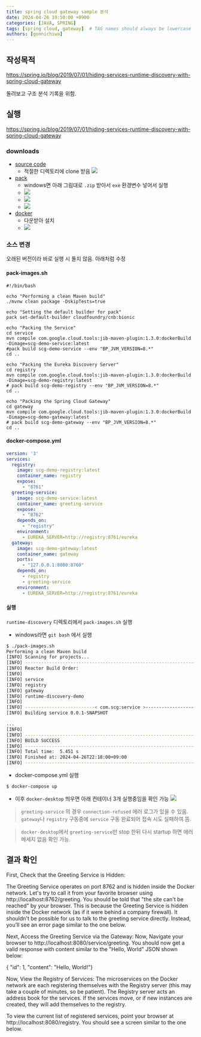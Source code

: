 ```yaml
---
title: spring cloud gateway sample 분석
date: 2024-04-26 19:50:00 +0900
categories: [JAVA, SPRING]
tags: [spring cloud, gateway]  # TAG names should always be lowercase
authors: [gonnichiwa]
---
```


## 작성목적

https://spring.io/blog/2019/07/01/hiding-services-runtime-discovery-with-spring-cloud-gateway  

돌려보고 구조 분석 기록을 위함.

## 실행

https://spring.io/blog/2019/07/01/hiding-services-runtime-discovery-with-spring-cloud-gateway

### downloads

+ [source code](https://github.com/benwilcock/spring-cloud-gateway-demo)
  - 적절한 디렉토리에 clone 받음
  ![](https://blog.kakaocdn.net/dn/6lw8w/btsGZUDDPi2/vellvmnJw7e1PlxVIeQnIk/img.png)
+ [pack](https://buildpacks.io/docs/for-platform-operators/how-to/integrate-ci/pack/)
  - windows면 아래 그림대로 `.zip` 받아서 `exe` 환경변수 넣어서 실행
  - ![](https://blog.kakaocdn.net/dn/bwhDs8/btsGY5eX8iu/YPpPKfkKNFimoAdy6ToFP1/img.png)
  - ![](https://blog.kakaocdn.net/dn/7LvEm/btsGY41lZ1Q/k8dX9dZ2CjLYWuXbGKIwT1/img.png)
  - ![](https://blog.kakaocdn.net/dn/9RHCV/btsG0cKS2lP/W8R7INNGIVGjeBZsbuUrj1/img.png)
+ [docker](https://www.docker.com/products/docker-desktop/)
  - 다운받아 설치
  - ![](https://blog.kakaocdn.net/dn/cpPtnu/btsGZvxtyx8/zm87xYwhDFTllk4wKJLV2K/img.png)

### 소스 변경

오래된 버전이라 바로 실행 시 돌지 않음.
아래처럼 수정

#### pack-images.sh
```shell
#!/bin/bash

echo "Performing a clean Maven build"
./mvnw clean package -DskipTests=true

echo "Setting the default builder for pack"
pack set-default-builder cloudfoundry/cnb:bionic

echo "Packing the Service"
cd service
mvn compile com.google.cloud.tools:jib-maven-plugin:1.3.0:dockerBuild -Dimage=scg-demo-service:latest
#pack build scg-demo-service --env "BP_JVM_VERSION=8.*"
cd ..

echo "Packing the Eureka Discovery Server"
cd registry
mvn compile com.google.cloud.tools:jib-maven-plugin:1.3.0:dockerBuild -Dimage=scg-demo-registry:latest
# pack build scg-demo-registry --env "BP_JVM_VERSION=8.*"
cd ..

echo "Packing the Spring Cloud Gateway"
cd gateway
mvn compile com.google.cloud.tools:jib-maven-plugin:1.3.0:dockerBuild -Dimage=scg-demo-gateway:latest
# pack build scg-demo-gateway --env "BP_JVM_VERSION=8.*"
cd ..
```

#### docker-compose.yml
```yml
version: '3'
services:
  registry:
    image: scg-demo-registry:latest
    container_name: registry
    expose: 
      - "8761"
  greeting-service:
    image: scg-demo-service:latest
    container_name: greeting-service
    expose: 
      - "8762"
    depends_on: 
      - "registry"
    environment:
      - EUREKA_SERVER=http://registry:8761/eureka
  gateway:
    image: scg-demo-gateway:latest
    container_name: gateway
    ports:
      - "127.0.0.1:8080:8760"
    depends_on: 
      - registry
      - greeting-service
    environment:
      - EUREKA_SERVER=http://registry:8761/eureka
```

#### 실행

`runtime-discovery` 디렉토리에서 `pack-images.sh` 실행

- windows라면 `git bash` 에서 실행
```sh
$ ./pack-images.sh
Performing a clean Maven build
[INFO] Scanning for projects...
[INFO] ------------------------------------------------------------------------
[INFO] Reactor Build Order:
[INFO]
[INFO] service                                                            [jar]
[INFO] registry                                                           [jar]
[INFO] gateway                                                            [jar]
[INFO] runtime-discovery-demo                                             [pom]
[INFO]
[INFO] --------------------------< com.scg:service >---------------------------
[INFO] Building service 0.0.1-SNAPSHOT                                    [1/4]

...
[INFO]
[INFO] ------------------------------------------------------------------------
[INFO] BUILD SUCCESS
[INFO] ------------------------------------------------------------------------
[INFO] Total time:  5.451 s
[INFO] Finished at: 2024-04-26T22:18:00+09:00
[INFO] ------------------------------------------------------------------------
```

- docker-compose.yml 실행
```sh
$ docker-compose up
```

- 이후 `docker-desktop` 띄우면 아래 컨테이너 3개 실행중임을 확인 가능
![](https://blog.kakaocdn.net/dn/lPUU9/btsGZYsxfyk/GSo1NbJFFKrgZt0DGDIVa1/img.png)

> `greeting-service` 의 경우 `connection-refused` 에러 로그가 있을 수 있음. `gateway`나 `registry` 구동중에 `service` 구동 완료되어 접속 시도 실패하여 뜸.

> `docker-desktop`에서 `greeting-service`만 stop 한뒤 다시 startup 하면 에러 메세지 없음 확인 가능.

## 결과 확인

First, Check that the Greeting Service is Hidden:  

The Greeting Service operates on port 8762 and is hidden inside the Docker network. Let's try to call it from your favorite browser using http://localhost:8762/greeting. You should be told that "the site can't be reached" by your browser. This is because the Greeting Service is hidden inside the Docker network (as if it were behind a company firewall). It shouldn't be possible for us to talk to the greeting service directly. Instead, you’ll see an error page similar to the one below.

Next, Access the Greeting Service via the Gateway:
Now, Navigate your browser to http://localhost:8080/service/greeting. You should now get a valid response with content similar to the "Hello, World" JSON shown below:

{ "id": 1, "content": "Hello, World!"}

Now, View the Registry of Services:
The microservices on the Docker network are each registering themselves with the Registry server (this may take a couple of minutes, so be patient). The Registry server acts an address book for the services. If the services move, or if new instances are created, they will add themselves to the registry.

To view the current list of registered services, point your browser at http://localhost:8080/registry. You should see a screen similar to the one below.


